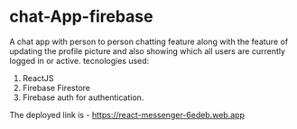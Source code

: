 # chat-App-firebase
A chat app with person to person chatting feature along with the feature of updating the profile picture and also showing which all users are currently logged in or active.
tecnologies used:
1. ReactJS
2. Firebase Firestore
3. Firebase auth for authentication.

The deployed link is - https://react-messenger-6edeb.web.app
